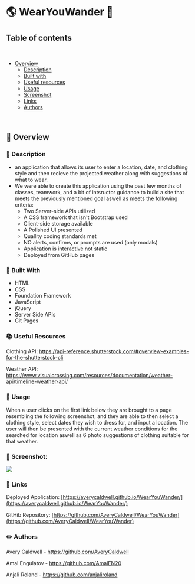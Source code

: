 # 🌎 WearYouWander 🧳


## Table of contents
​
- [Overview](#overview)
  - [Description](#description)
  - [Built with](#built-with)
  - [Useful resources](#useful-resources)
  - [Usage](#usage)
  - [Screenshot](#screenshot)
  - [Links](#links)
  - [Authors](#authors)

​

## 📁 Overview

### 📝 Description
- an application that allows its user to enter a location, date, and clothing style and then recieve the projected weather along with suggestions of what to wear.
- We were able to create this application using the past few months of classes, teamwork, and a bit of intsructor guidance to build a site that meets the previously mentioned goal aswell as meets the following criteria:
  - Two Server-side APIs utilized
  - A CSS framework that isn't Bootstrap used
  - Client-side storage available
  - A Polished UI presented
  - Quallity coding standards met
  - NO alerts, confirms, or prompts are used (only modals)
  - Application is interactive not static
  - Deployed from GitHub pages


### 🔨 Built With
- HTML
- CSS
- Foundation Framework
- JavaScript
- jQuery
- Server Side APIs
- Git Pages


### 📚 Useful Resources

Clothing API: https://api-reference.shutterstock.com/#overview-examples-for-the-shutterstock-cli

Weather API: https://www.visualcrossing.com/resources/documentation/weather-api/timeline-weather-api/

### 💾 Usage
When a user clicks on the first link below they are brought to a page resembling the following screenshot, and they are able to then select a clothing style, select dates they wish to dress for, and input a location.
The user will then be presented with the current weather conditions for the searched for location aswell as 6 photo suggestions of clothing suitable for that weather.

### 📸 Screenshot:
![](./Assets/img/landingPage.png)

### 🔗 Links
Deployed Application: [https://averycaldwell.github.io/WearYouWander/](https://averycaldwell.github.io/WearYouWander/)

GitHib Repository: [https://github.com/AveryCaldwell/WearYouWander](https://github.com/AveryCaldwell/WearYouWander)


### ✏️ Authors

Avery Caldwell - https://github.com/AveryCaldwell

Amal Engulatov - https://github.com/AmalEN20

Anjali Roland - https://github.com/anjaliroland
